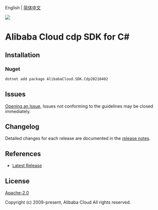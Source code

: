 English | [简体中文](README-CN.md)

![](https://aliyunsdk-pages.alicdn.com/icons/AlibabaCloud.svg)

# Alibaba Cloud cdp SDK for C#

## Installation

### Nuget

```bash
dotnet add package AlibabaCloud.SDK.Cdp20210402
```

## Issues

[Opening an Issue](https://github.com/aliyun/alibabacloud-csharp-sdk/issues/new), Issues not conforming to the guidelines may be closed immediately.

## Changelog

Detailed changes for each release are documented in the [release notes](./ChangeLog.md).

## References

* [Latest Release](https://github.com/aliyun/alibabacloud-csharp-sdk/)

## License

[Apache-2.0](http://www.apache.org/licenses/LICENSE-2.0)

Copyright (c) 2009-present, Alibaba Cloud All rights reserved.
